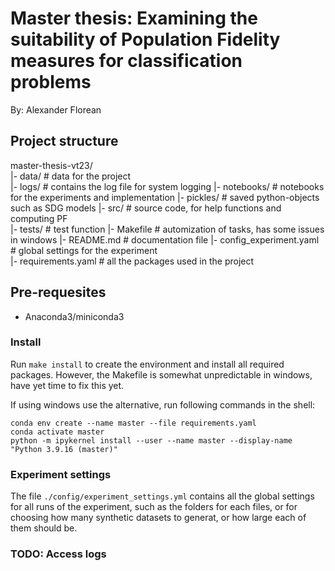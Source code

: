 # Master thesis: Examining the suitability of Population Fidelity measures for classification problems
By: Alexander Florean

## Project structure
master-thesis-vt23/  
|- data/		   # data for the project  
|- logs/		   # contains the log file for system logging
|- notebooks/	   # notebooks for the experiments and implementation
|- pickles/		   # saved python-objects such as SDG models
|- src/			   # source code, for help functions and computing PF  
|- tests/		   # test function
|- Makefile		   # automization of tasks, has some issues in windows
|- README.md	   # documentation file
|- config_experiment.yaml  # global settings for the experiment  
|- requirements.yaml	   # all the packages used in the project


## Pre-requesites
- Anaconda3/miniconda3

### Install
Run `make install` to create the environment and install all required packages.
However, the Makefile is somewhat unpredictable in windows, have yet time to fix this yet.

If using windows use the alternative,
run following commands in the shell:  

```
conda env create --name master --file requirements.yaml
conda activate master
python -m ipykernel install --user --name master --display-name "Python 3.9.16 (master)"
```


### Experiment settings
The file `./config/experiment_settings.yml` contains all the global settings for all runs of the experiment,
such as the folders for each files, or for choosing how many synthetic datasets to generat, or how large each of 
them should be.

### TODO: Access logs

